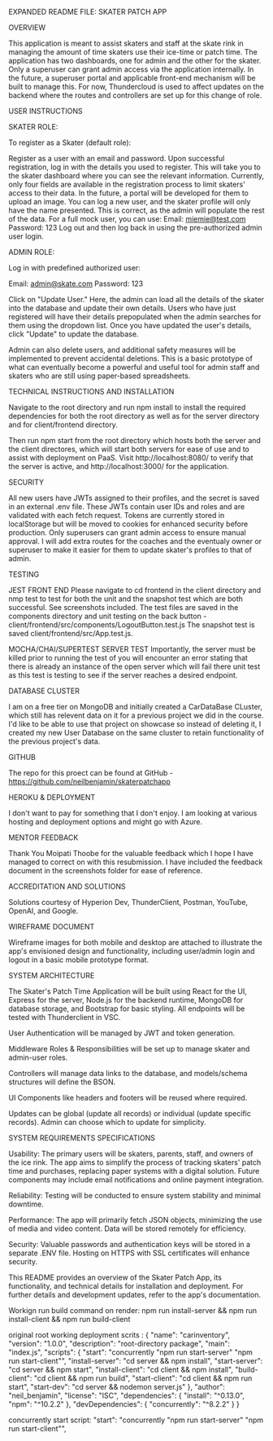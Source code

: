 EXPANDED README FILE: SKATER PATCH APP

OVERVIEW

This application is meant to assist skaters and staff at the skate rink in managing the amount of time skaters use their ice-time or patch time. The application has two dashboards, one for admin and the other for the skater. Only a superuser can grant admin access via the application internally. In the future, a superuser portal and applicable front-end mechanism will be built to manage this. For now, Thundercloud is used to affect updates on the backend where the routes and controllers are set up for this change of role.

USER INSTRUCTIONS

SKATER ROLE:

To register as a Skater (default role):

Register as a user with an email and password.
Upon successful registration, log in with the details you used to register. This will take you to the skater dashboard where you can see the relevant information.
Currently, only four fields are available in the registration process to limit skaters' access to their data. In the future, a portal will be developed for them to upload an image.
You can log a new user, and the skater profile will only have the name presented. This is correct, as the admin will populate the rest of the data.
For a full mock user, you can use:
Email: miemie@test.com
Password: 123
Log out and then log back in using the pre-authorized admin user login.

ADMIN ROLE:

Log in with predefined authorized user:

Email: admin@skate.com
Password: 123

Click on "Update User." Here, the admin can load all the details of the skater into the database and update their own details. Users who have just registered will have their details prepopulated when the admin searches for them using the dropdown list. Once you have updated the user's details, click "Update" to update the database.

Admin can also delete users, and additional safety measures will be implemented to prevent accidental deletions. This is a basic prototype of what can eventually become a powerful and useful tool for admin staff and skaters who are still using paper-based spreadsheets.

TECHNICAL INSTRUCTIONS AND INSTALLATION

Navigate to the root directory and run npm install to install the required dependencies for both the root directory as well as for the server directory and for client/frontend directory.

Then run npm start from the root directory which hosts both the server and the client directores, which will start both servers for ease of use and to assist with deployment on PaaS.
Visit http://localhost:8080/ to verify that the server is active, and http://localhost:3000/ for the application.

SECURITY

All new users have JWTs assigned to their profiles, and the secret is saved in an external .env file. These JWTs contain user IDs and roles and are validated with each fetch request. Tokens are currently stored in localStorage but will be moved to cookies for enhanced security before production. Only superusers can grant admin access to ensure manual approval. I will add extra routes for the coaches and the eventualy owner or superuser to make it easier for them to update skater's profiles to that of admin.

TESTING

JEST FRONT END
Please navigate to cd frontend in the client directory and nmp test to test for both the unit and the snapshot test which are both successful. See screenshots included. The test files are saved in the components directory and unit testing on the back button - client/frontend/src/components/LogoutButton.test.js
The snapshot test is saved client/frontend/src/App.test.js. 

MOCHA/CHAI/SUPERTEST SERVER TEST
Importantly, the server must be killed prior to running the test of you will encounter an error stating that there is already an instance of the open server which will fail there unit
test as this test is testing to see if the server reaches a desired endpoint.

DATABASE CLUSTER

I am on a free tier on MongoDB and initially created a CarDataBase CLuster, which still has relevent data on it for a previous project we did in the course. I'd like to be able to use 
that project on showcase so instead of deleting it, I created my new User Database on the same cluster to retain functionality of the previous project's data. 

GITHUB

The repo for this proect can be found at GitHub  - https://github.com/neilbenjamin/skaterpatchapp

HEROKU & DEPLOYMENT

I don't want to pay for something that I don't enjoy. I am looking at various hosting and deployment options and might go with Azure. 

MENTOR FEEDBACK

Thank You Moipati Thoobe for the valuable feedback which I hope I have managed to correct on with this resubmission. I have included the feedback document in the screenshots folder for ease of reference. 

ACCREDITATION AND SOLUTIONS

Solutions courtesy of Hyperion Dev, ThunderClient, Postman, YouTube, OpenAI, and Google.

WIREFRAME DOCUMENT

Wireframe images for both mobile and desktop are attached to illustrate the app's envisioned design and functionality, including user/admin login and logout in a basic mobile prototype format.

SYSTEM ARCHITECTURE

The Skater's Patch Time Application will be built using React for the UI, Express for the server, Node.js for the backend runtime, MongoDB for database storage, and Bootstrap for basic styling. All endpoints will be tested with Thunderclient in VSC.

User Authentication will be managed by JWT and token generation.

Middleware Roles & Responsibilities will be set up to manage skater and admin-user roles.

Controllers will manage data links to the database, and models/schema structures will define the BSON.

UI Components like headers and footers will be reused where required.

Updates can be global (update all records) or individual (update specific records). Admin can choose which to update for simplicity.

SYSTEM REQUIREMENTS SPECIFICATIONS

Usability: The primary users will be skaters, parents, staff, and owners of the ice rink. The app aims to simplify the process of tracking skaters' patch time and purchases, replacing paper systems with a digital solution. Future components may include email notifications and online payment integration.

Reliability: Testing will be conducted to ensure system stability and minimal downtime.

Performance: The app will primarily fetch JSON objects, minimizing the use of media and video content. Data will be stored remotely for efficiency.

Security: Valuable passwords and authentication keys will be stored in a separate .ENV file. Hosting on HTTPS with SSL certificates will enhance security.

This README provides an overview of the Skater Patch App, its functionality, and technical details for installation and deployment. For further details and development updates, refer to the app's documentation.

Workign run build command on render: npm run install-server && npm run install-client && npm run build-client

original root working deployment scrits :
    {
  "name": "carinventory",
  "version": "1.0.0",
  "description": "root-directory package",
  "main": "index.js",
  "scripts": {
    "start": "concurrently \"npm run start-server\" \"npm run start-client\"",
    "install-server": "cd server && npm install",
    "start-server": "cd server && npm start",
    "install-client": "cd client && npm install",
    "build-client": "cd client && npm run build",
    "start-client": "cd client && npm run start",
    "start-dev": "cd server && nodemon server.js"
  },
  "author": "neil_benjamin",
  "license": "ISC",
  "dependencies": {
    "install": "^0.13.0",
    "npm": "^10.2.2"
  },
  "devDependencies": {
    "concurrently": "^8.2.2"
  }
}

concurrently start script:
"start": "concurrently \"npm run start-server\" \"npm run start-client\"",
